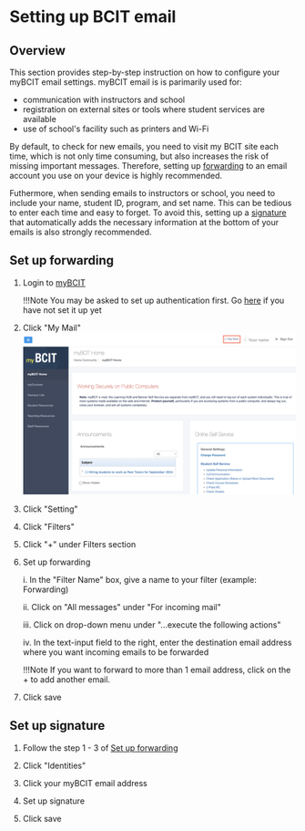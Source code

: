 # Setting up BCIT email

## Overview

This section provides step-by-step instruction on how to configure your myBCIT email settings. myBCIT email is is parimarily used for: 

- communication with instructors and school 
- registration on external sites or tools where student services are available
- use of school's facility such as printers and Wi-Fi

By default, to check for new emails, you need to visit my BCIT site each time, which is not only time consuming, but also increases the risk of missing important messages. Therefore, setting up [forwarding](glossary.md/#forwarding) to an email account you use on your device is highly recommended. 

Futhermore, when sending emails to instructors or school, you need to include your name, student ID, program, and set name. This can be tedious to enter each time and easy to forget. To avoid this, setting up a [signature](glossary.md/#signature) that automatically adds the necessary information at the bottom of your emails is also strongly recommended.

## Set up forwarding

1. Login to [myBCIT](https://my.bcit.ca)

    !!!Note
        You may be asked to set up authentication first. 
        Go [here](https://kb.bcit.ca/student/setting-up-multi-factor-authentication-3416) if you have not set it up yet

2. Click "My Mail"
![Click My Mail](\Assets\setting-up-email-image\click-my-mail.png)    

3. Click "Setting"

4. Click "Filters"

5. Click "+" under Filters section

6. Set up forwarding

    i. In the "Filter Name" box, give a name to your filter (example: Forwarding)

    ii. Click on "All messages" under "For incoming mail"

    iii. Click on drop-down menu under "...execute the following actions"

    iv. In the text-input field to the right, enter the destination email address where you want incoming emails to be forwarded

    !!!Note
        If you want to forward to more than 1 email address, click on the + to add another email.

7. Click save

## Set up signature

1. Follow the step 1 - 3 of [Set up forwarding](#set-up-forwarding)

2. Click "Identities"

1. Click your myBCIT email address

3. Set up signature

4. Click save


<!-- must include this
- A main heading
- A brief overview
- Subheadings as needed
- Graphics
- Separate blocks of instruction steps
- Notes, cautions, and warnings as needed (admonitions)
- Conclusion -->